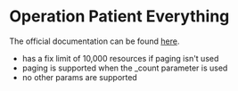 # Operation Patient Everything

The official documentation can be found [here][1].

* has a fix limit of 10,000 resources if paging isn't used
* paging is supported when the _count parameter is used
* no other params are supported

[1]: <https://www.hl7.org/fhir/operation-patient-everything.html>
